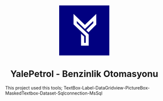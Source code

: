 <br />
<div align="center">
   <img src="https://github.com/Ardacanuysal/Benzinlik-Otomasyonu/blob/main/Benzin_istanyonu_otomasyonu/Resources/logo.png" width="160" height="160"  />
  <h1 align="center">YalePetrol - Benzinlik Otomasyonu</h1>
</div>
This project used this tools;
TextBox-Label-DataGridview-PictureBox-MaskedTextbox-Dataset-Sqlconnection-MsSql
